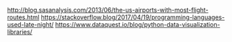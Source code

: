 http://blog.sasanalysis.com/2013/06/the-us-airports-with-most-flight-routes.html
https://stackoverflow.blog/2017/04/19/programming-languages-used-late-night/
https://www.dataquest.io/blog/python-data-visualization-libraries/
